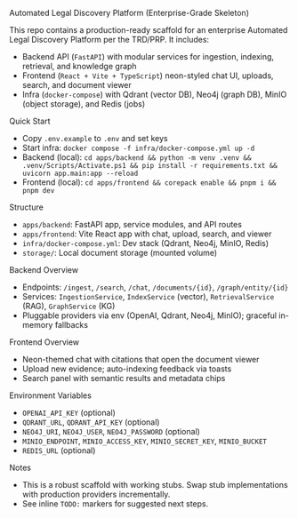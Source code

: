 Automated Legal Discovery Platform (Enterprise-Grade Skeleton)

This repo contains a production-ready scaffold for an enterprise Automated Legal Discovery Platform per the TRD/PRP. It includes:

- Backend API (`FastAPI`) with modular services for ingestion, indexing, retrieval, and knowledge graph
- Frontend (`React + Vite + TypeScript`) neon-styled chat UI, uploads, search, and document viewer
- Infra (`docker-compose`) with Qdrant (vector DB), Neo4j (graph DB), MinIO (object storage), and Redis (jobs)

Quick Start

- Copy `.env.example` to `.env` and set keys
- Start infra: `docker compose -f infra/docker-compose.yml up -d`
- Backend (local): `cd apps/backend && python -m venv .venv && .venv/Scripts/Activate.ps1 && pip install -r requirements.txt && uvicorn app.main:app --reload`
- Frontend (local): `cd apps/frontend && corepack enable && pnpm i && pnpm dev`

Structure

- `apps/backend`: FastAPI app, service modules, and API routes
- `apps/frontend`: Vite React app with chat, upload, search, and viewer
- `infra/docker-compose.yml`: Dev stack (Qdrant, Neo4j, MinIO, Redis)
- `storage/`: Local document storage (mounted volume)

Backend Overview

- Endpoints: `/ingest`, `/search`, `/chat`, `/documents/{id}`, `/graph/entity/{id}`
- Services: `IngestionService`, `IndexService` (vector), `RetrievalService` (RAG), `GraphService` (KG)
- Pluggable providers via env (OpenAI, Qdrant, Neo4j, MinIO); graceful in-memory fallbacks

Frontend Overview

- Neon-themed chat with citations that open the document viewer
- Upload new evidence; auto-indexing feedback via toasts
- Search panel with semantic results and metadata chips

Environment Variables

- `OPENAI_API_KEY` (optional)
- `QDRANT_URL`, `QDRANT_API_KEY` (optional)
- `NEO4J_URI`, `NEO4J_USER`, `NEO4J_PASSWORD` (optional)
- `MINIO_ENDPOINT`, `MINIO_ACCESS_KEY`, `MINIO_SECRET_KEY`, `MINIO_BUCKET`
- `REDIS_URL` (optional)

Notes

- This is a robust scaffold with working stubs. Swap stub implementations with production providers incrementally.
- See inline `TODO:` markers for suggested next steps.


